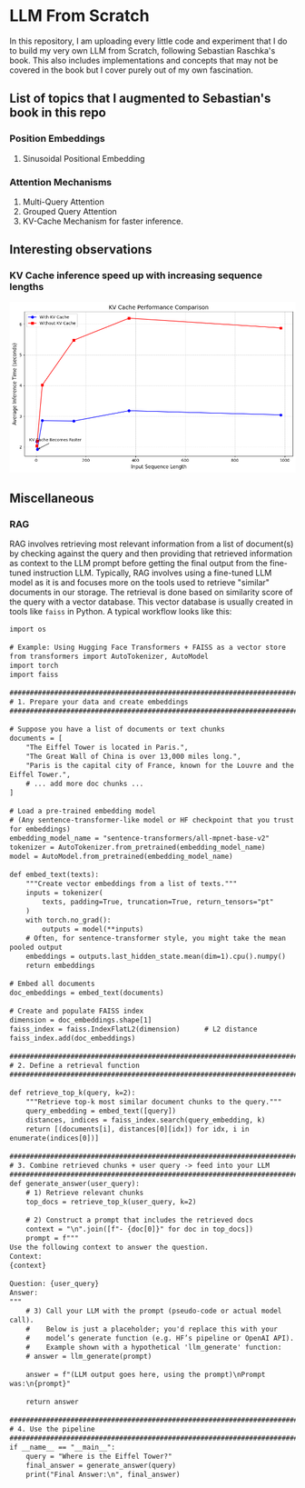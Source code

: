 # LLM From Scratch 

In this repository, I am uploading every little code and experiment that I do to build my very own LLM from Scratch, following Sebastian Raschka's book. This also includes implementations and concepts that may not be covered in the book but I cover purely out of my own fascination. 


## List of topics that I augmented to Sebastian's book in this repo 

### Position Embeddings 

1. Sinusoidal Positional Embedding

### Attention Mechanisms 

1. Multi-Query Attention 
2. Grouped Query Attention
3. KV-Cache Mechanism for faster inference. 

## Interesting observations 

### KV Cache inference speed up with increasing sequence lengths 
![Inference speed comparison with and without KV Cache mechanism](pretraining/plots/compare_time_kv_nokv.png)

## Miscellaneous 

### RAG 

RAG involves retrieving most relevant information from a list of document(s) by checking against the query and then providing that retrieved information as context to the LLM prompt before getting the final output from the fine-tuned instruction LLM. Typically, RAG involves using a fine-tuned LLM model as it is and focuses more on the tools used to retrieve "similar" documents in our storage. The retrieval is done based on similarity score of the query with a vector database. This vector database is usually created in tools like `faiss` in Python. A typical workflow looks like this: 

```
import os

# Example: Using Hugging Face Transformers + FAISS as a vector store
from transformers import AutoTokenizer, AutoModel
import torch
import faiss

###############################################################################
# 1. Prepare your data and create embeddings
###############################################################################

# Suppose you have a list of documents or text chunks
documents = [
    "The Eiffel Tower is located in Paris.",
    "The Great Wall of China is over 13,000 miles long.",
    "Paris is the capital city of France, known for the Louvre and the Eiffel Tower.",
    # ... add more doc chunks ...
]

# Load a pre-trained embedding model
# (Any sentence-transformer-like model or HF checkpoint that you trust for embeddings)
embedding_model_name = "sentence-transformers/all-mpnet-base-v2"
tokenizer = AutoTokenizer.from_pretrained(embedding_model_name)
model = AutoModel.from_pretrained(embedding_model_name)

def embed_text(texts):
    """Create vector embeddings from a list of texts."""
    inputs = tokenizer(
        texts, padding=True, truncation=True, return_tensors="pt"
    )
    with torch.no_grad():
        outputs = model(**inputs)
    # Often, for sentence-transformer style, you might take the mean pooled output
    embeddings = outputs.last_hidden_state.mean(dim=1).cpu().numpy()
    return embeddings

# Embed all documents
doc_embeddings = embed_text(documents)

# Create and populate FAISS index
dimension = doc_embeddings.shape[1]
faiss_index = faiss.IndexFlatL2(dimension)      # L2 distance
faiss_index.add(doc_embeddings)

###############################################################################
# 2. Define a retrieval function
###############################################################################

def retrieve_top_k(query, k=2):
    """Retrieve top-k most similar document chunks to the query."""
    query_embedding = embed_text([query])
    distances, indices = faiss_index.search(query_embedding, k)
    return [(documents[i], distances[0][idx]) for idx, i in enumerate(indices[0])]

###############################################################################
# 3. Combine retrieved chunks + user query -> feed into your LLM
###############################################################################
def generate_answer(user_query):
    # 1) Retrieve relevant chunks
    top_docs = retrieve_top_k(user_query, k=2)
    
    # 2) Construct a prompt that includes the retrieved docs
    context = "\n".join([f"- {doc[0]}" for doc in top_docs])
    prompt = f"""
Use the following context to answer the question. 
Context:
{context}

Question: {user_query}
Answer:
"""
    # 3) Call your LLM with the prompt (pseudo-code or actual model call).
    #    Below is just a placeholder; you'd replace this with your
    #    model’s generate function (e.g. HF’s pipeline or OpenAI API).
    #    Example shown with a hypothetical 'llm_generate' function:
    # answer = llm_generate(prompt)

    answer = f"(LLM output goes here, using the prompt)\nPrompt was:\n{prompt}"

    return answer

###############################################################################
# 4. Use the pipeline
###############################################################################
if __name__ == "__main__":
    query = "Where is the Eiffel Tower?"
    final_answer = generate_answer(query)
    print("Final Answer:\n", final_answer)

```